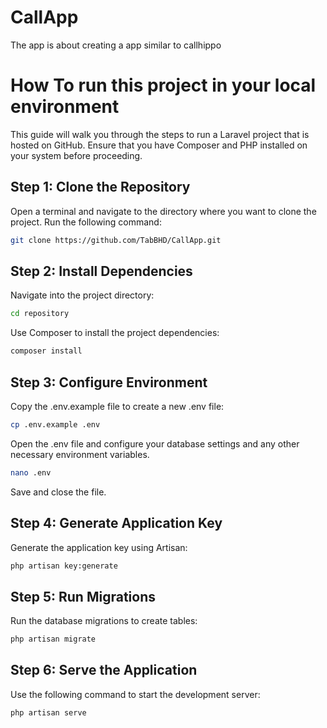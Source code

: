 # CallApp
The app is about creating a app similar to callhippo


# How To run this project in your local environment

This guide will walk you through the steps to run a Laravel project that is hosted on GitHub. Ensure that you have Composer and PHP installed on your system before proceeding.

## Step 1: Clone the Repository

Open a terminal and navigate to the directory where you want to clone the project. Run the following command:

```bash
git clone https://github.com/TabBHD/CallApp.git
```

## Step 2: Install Dependencies
Navigate into the project directory:
```bash
cd repository
```

Use Composer to install the project dependencies:
```bash
composer install
```

## Step 3: Configure Environment
Copy the .env.example file to create a new .env file:
```bash
cp .env.example .env
```

Open the .env file and configure your database settings and any other necessary environment variables.
```bash
nano .env
```
Save and close the file.

## Step 4: Generate Application Key
Generate the application key using Artisan:
```bash
php artisan key:generate
```

## Step 5: Run Migrations
Run the database migrations to create tables:
```bash
php artisan migrate
```

## Step 6: Serve the Application
Use the following command to start the development server:
```bash
php artisan serve
```













